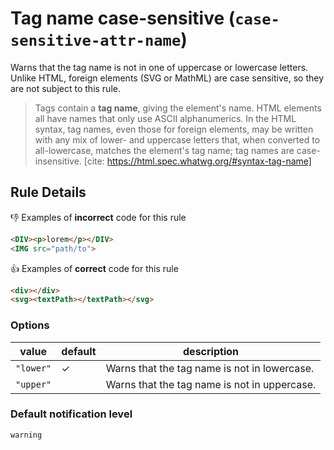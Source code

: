 # Tag name case-sensitive (`case-sensitive-attr-name`)

Warns that the tag name is not in one of uppercase or lowercase letters. Unlike HTML, foreign elements (SVG or MathML) are case sensitive, so they are not subject to this rule.

> Tags contain a **tag name**, giving the element's name. HTML elements all have names that only use ASCII alphanumerics. In the HTML syntax, tag names, even those for foreign elements, may be written with any mix of lower- and uppercase letters that, when converted to all-lowercase, matches the element's tag name; tag names are case-insensitive.
> [cite: https://html.spec.whatwg.org/#syntax-tag-name]

## Rule Details

👎 Examples of **incorrect** code for this rule

```html
<DIV><p>lorem</p></DIV>
<IMG src="path/to">
```

👍 Examples of **correct** code for this rule

```html
<div></div>
<svg><textPath></textPath></svg>
```

### Options

value|default|description
---|---|---
`"lower"`|✓|Warns that the tag name is not in lowercase.
`"upper"`||Warns that the tag name is not in uppercase.

### Default notification level

`warning`
